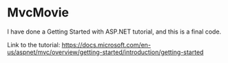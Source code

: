 # MvcMovie
I have done a Getting Started with ASP.NET tutorial, and this is a final code.

Link to the tutorial: https://docs.microsoft.com/en-us/aspnet/mvc/overview/getting-started/introduction/getting-started
